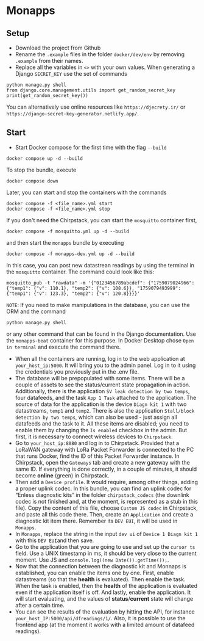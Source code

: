 # Monapps

## Setup
* Download the project from Github
* Rename the `.example` files in the folder `docker/dev/env`  by removing `.example` from their names.
* Replace all the variables in `<>` with your own values. When generating a Django `SECRET_KEY` use the set of commands 
```shell
python manage.py shell
from django.core.management.utils import get_random_secret_key
print(get_random_secret_key())
```
You can alternatively use online resources like `https://djecrety.ir/` or `https://django-secret-key-generator.netlify.app/`.

## Start 
* Start Docker compose for the first time with the flag `--build`

```shell
docker compose up -d --build
```
To stop the bundle, execute

```shell
docker compose down
```

Later, you can start and stop the containers with the commands 

```shell
docker compose -f <file_name>.yml start
docker compose -f <file_name>.yml stop
```
If you don't need the Chirpstack, you can start the `mosquitto` container first, 

```shell
docker compose -f mosquitto.yml up -d --build
```
and then start the `monapps` bundle by executing

```shell
docker compose -f monapps-dev.yml up -d --build
```

In this case, you can post new datastrean readings by using the terminal in the `mosquitto` container. The command could look like this:

```shell
mosquitto_pub -t "rawdata" -m '{"0123456789abcdef": {"1759079024966": {"temp1": {"v": 110.1}, "temp2": {"v": 108.6}}, "1759079493999": {"temp1": {"v": 123.3}, "temp2": {"v": 120.8}}}}'
```

`NOTE`: If you need to make manipulations in the database, you can use the ORM and the command
```shell
python manage.py shell
``` 
or any other command that can be found in the Django documentation. Use the `monapps-beat` container for this purpose. In Docker Desktop chose `Open in terminal` and execute the command there.

* When all the containers are running, log in to the web application at `your_host_ip:5000`. It will bring you to the admin panel. Log in to it using the credentials you previously put in the .env file.
* The database will be prepopulated with some items. There will be a couple of assets to see the status/current state propagation in action. Additionally, there is the application `SV leak detection by two temps`, four datafeeds, and the task `App 1 Task` attached to the application. The source of data for the application is the device `Diagn kit 1` with two datastreams, `temp1` and `temp2`. There is also the application `Stall/block detection by two temps`, which can also be used - just assign all datafeeds and the task to it. All these items are disabled; you need to enable them by changing the `Is enabled` checkbox in the admin. But first, it is necessary to connect wireless devices to `Chirpstack`.
* Go to `your_host_ip:8080` and log in to Chirpstack. Provided that a LoRaWAN gateway with LoRa Packet Forwarder is connected to the PC that runs Docker, find the ID of this Packet Forwarder instance. In Chirpstack, open the `Gateways` tab and create a new gateway with the same ID. If everything is done correctly, in a couple of minutes, it should become **online** (green) in Chirpstack.
* Then add a `Device profile`. It would require, among other things, adding a proper uplink codec. In this bundle, you can find an uplink codec for “Enless diagnostic kits” in the folder `chirpstack_codecs` (the downlink codec is not finished and, at the moment, is represented as a stub in this file). Copy the content of this file, choose `Custom JS codec` in Chirpstack, and paste all this code there. Then, create an `Application` and create a diagnostic kit item there. Remember its `DEV EUI`, it will be used in `Monapps`.
* In `Monapps`, replace the string in the input `dev ui` of `Device 1 Diagn kit 1` with this `DEV EUI`and then save.
* Go to the application that you are going to use and set up the `cursor ts` field. Use a UNIX timestamp in ms, it should be very close to the current moment. Use JS and `console.log((new Date()).getTime());`.  
* Now that the connection between the diagnostic kit and Monnaps is established, you can enable the items one by one. First, enable datastreams (so that the **health** is evaluated). Then enable the task. When the task is enabled, then the **health** of the application is evaluated even if the application itself is off. And lastly, enable the application. It will start evaluating, and the values of **status**/**current** state will change after a certain time.
* You can see the results of the evaluation by hitting the API, for instance `your_host_IP:5000/api/dfreadings/1/`. Also, it is possible to use the frontend app (at the moment it works with a limited amount of datafeed readings).